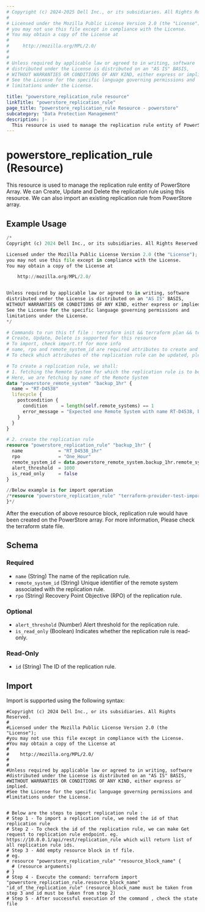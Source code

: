 ```yaml
---
# Copyright (c) 2024-2025 Dell Inc., or its subsidiaries. All Rights Reserved.
# 
# Licensed under the Mozilla Public License Version 2.0 (the "License");
# you may not use this file except in compliance with the License.
# You may obtain a copy of the License at
# 
#     http://mozilla.org/MPL/2.0/
# 
# 
# Unless required by applicable law or agreed to in writing, software
# distributed under the License is distributed on an "AS IS" BASIS,
# WITHOUT WARRANTIES OR CONDITIONS OF ANY KIND, either express or implied.
# See the License for the specific language governing permissions and
# limitations under the License.

title: "powerstore_replication_rule resource"
linkTitle: "powerstore_replication_rule"
page_title: "powerstore_replication_rule Resource - powerstore"
subcategory: "Data Protection Management"
description: |-
  This resource is used to manage the replication rule entity of PowerStore Array. We can Create, Update and Delete the replication rule using this resource. We can also import an existing replication rule from PowerStore array.
---
```


# powerstore_replication_rule (Resource)

This resource is used to manage the replication rule entity of PowerStore Array. We can Create, Update and Delete the replication rule using this resource. We can also import an existing replication rule from PowerStore array.

## Example Usage

```terraform
/*
Copyright (c) 2024 Dell Inc., or its subsidiaries. All Rights Reserved.

Licensed under the Mozilla Public License Version 2.0 (the "License");
you may not use this file except in compliance with the License.
You may obtain a copy of the License at

    http://mozilla.org/MPL/2.0/


Unless required by applicable law or agreed to in writing, software
distributed under the License is distributed on an "AS IS" BASIS,
WITHOUT WARRANTIES OR CONDITIONS OF ANY KIND, either express or implied.
See the License for the specific language governing permissions and
limitations under the License.
*/

# Commands to run this tf file : terraform init && terraform plan && terraform apply
# Create, Update, Delete is supported for this resource
# To import, check import.tf for more info
# name, rpo and remote_system_id are required attributes to create and update
# To check which attributes of the replication rule can be updated, please refer Product Guide in the documentation

# To create a replication rule, we shall:
# 1. fetching the Remote System for which the replication rule is to be created
# Here, we are fetching by name of the Remote System
data "powerstore_remote_system" "backup_1hr" {
  name = "RT-D4538"
  lifecycle {
    postcondition {
      condition     = length(self.remote_systems) == 1
      error_message = "Expected one Remote System with name RT-D4538, but got ${length(self.remote_systems)}."
    }
  }
}

# 2. create the replication rule
resource "powerstore_replication_rule" "backup_1hr" {
  name             = "RT_D4538_1hr"
  rpo              = "One_Hour"
  remote_system_id = data.powerstore_remote_system.backup_1hr.remote_systems[0].id
  alert_threshold  = 1000
  is_read_only     = false
}

//Below example is for import operation
/*resource "powerstore_replication_rule" "terraform-provider-test-import" {
}*/
```

After the execution of above resource block, replication rule would have been created on the PowerStore array. For more information, Please check the terraform state file.

<!-- schema generated by tfplugindocs -->
## Schema

### Required

- `name` (String) The name of the replication rule.
- `remote_system_id` (String) Unique identifier of the remote system associated with the replication rule.
- `rpo` (String) Recovery Point Objective (RPO) of the replication rule.

### Optional

- `alert_threshold` (Number) Alert threshold for the replication rule.
- `is_read_only` (Boolean) Indicates whether the replication rule is read-only.

### Read-Only

- `id` (String) The ID of the replication rule.

## Import

Import is supported using the following syntax:

```shell
#Copyright (c) 2024 Dell Inc., or its subsidiaries. All Rights Reserved.
#
#Licensed under the Mozilla Public License Version 2.0 (the "License");
#you may not use this file except in compliance with the License.
#You may obtain a copy of the License at
#
#    http://mozilla.org/MPL/2.0/
#
#
#Unless required by applicable law or agreed to in writing, software
#distributed under the License is distributed on an "AS IS" BASIS,
#WITHOUT WARRANTIES OR CONDITIONS OF ANY KIND, either express or implied.
#See the License for the specific language governing permissions and
#limitations under the License.


# Below are the steps to import replication rule :
# Step 1 - To import a replication rule, we need the id of that replication rule 
# Step 2 - To check the id of the replication rule, we can make Get request to replication rule endpoint. eg. https://10.0.0.1/api/rest/replication_rule which will return list of all replication rule ids.
# Step 3 - Add empty resource block in tf file. 
# eg. 
# resource "powerstore_replication_rule" "resource_block_name" {
  # (resource arguments)
# }
# Step 4 - Execute the command: terraform import "powerstore_replication_rule.resource_block_name" "id_of_the_replication_rule" (resource_block_name must be taken from step 3 and id must be taken from step 2)
# Step 5 - After successful execution of the command , check the state file
```
